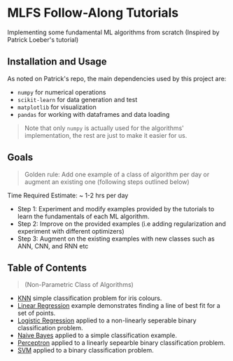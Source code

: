 # MLFS Follow-Along Tutorials

Implementing some fundamental ML algorithms from scratch (Inspired by Patrick Loeber's tutorial)

## Installation and Usage
As noted on Patrick's repo, the main dependencies used by this project are:
* `numpy` for numerical operations
* `scikit-learn` for data generation and test
* `matplotlib` for visualization
* `pandas` for working with dataframes and data loading

> Note that only `numpy` is actually used for the algorithms' implementation, the rest are just to make it easier for us.

## Goals
> Golden rule: Add one example of a class of algorithm per day or augment an existing one (following steps outlined below) 

Time Required Estimate: ~ 1-2 hrs per day

- Step 1: Experiment and modify examples provided by the tutorials to learn the fundamentals of each ML algorithm.
- Step 2: Improve on the provided examples (i.e adding regularization and experiment with different optimizers)
- Step 3: Augment on the existing examples with new classes such as ANN, CNN, and RNN etc

## Table of Contents
> (Non-Parametric Class of Algorithms)
- [KNN](/KNN/) simple classification problem for iris colours.
- [Linear Regression](/LinearRegression/) example demonstrates finding a line of best fit for a set of points.
- [Logistic Regression](/LogisticRegression/) applied to a non-linearly seperable binary classification problem.
- [Naive Bayes](/NaiveBayes/) applied to a simple classification example.
- [Perceptron](/Perceptron/) applied to a linearly sepearble binary classification problem.
- [SVM](/SVM/) applied to a binary classification problem.